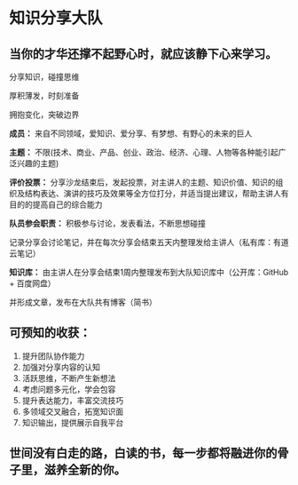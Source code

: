 # 知识分享大队

## 当你的才华还撑不起野心时，就应该静下心来学习。



分享知识，碰撞思维

厚积薄发，时刻准备

拥抱变化，突破边界



**成员：** 来自不同领域，爱知识、爱分享、有梦想、有野心的未来的巨人



**主题：** 不限(技术、商业、产品、创业、政治、经济、心理、人物等各种能引起广泛兴趣的主题)



**评价投票：** 分享沙龙结束后，发起投票，对主讲人的主题、知识价值、知识的组织及结构表达、演讲的技巧及效果等全方位打分，并适当提出建议，帮助主讲人有目的的提高自己的综合能力



**队员参会职责：** 积极参与讨论，发表看法，不断思想碰撞

记录分享会讨论笔记，并在每次分享会结束五天内整理发给主讲人（私有库：有道云笔记）



**知识库：** 由主讲人在分享会结束1周内整理发布到大队知识库中（公开库：GitHub + 百度网盘）

并形成文章，发布在大队共有博客（简书）



## 可预知的收获：

1. 提升团队协作能力
2. 加强对分享内容的认知
3. 活跃思维，不断产生新想法
4. 考虑问题多元化，学会包容
5. 提升表达能力，丰富交流技巧
6. 多领域交叉融合，拓宽知识面
7. 知识输出，提供展示自我平台



## 世间没有白走的路，白读的书，每一步都将融进你的骨子里，滋养全新的你。
